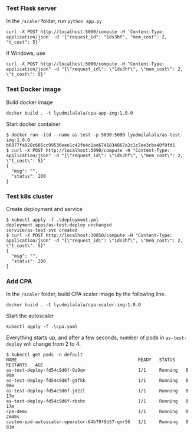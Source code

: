 ### Test Flask server

In the `/scaler` folder, run `python app.py`

```
curl -X POST http://localhost:5000/compute -H 'Content-Type: application/json' -d '{"request_id": "1ds3hf", "mem_cost": 2, "t_cost": 5}'
```

If Windows, use

```
curl -X POST http://localhost:5000/compute -H "Content-Type: application/json" -d "{\"request_id\": \"1ds3hf\", \"mem_cost\": 2, \"t_cost\": 5}"
```

### Test Docker image

Build docker image

```
docker build . -t lyudmilalala/cpa-app-img:1.0.0 
```

Start docker container

```
$ docker run -itd --name as-test -p 5090:5000 lyudmilalala/as-test-img:1.0.0
b6877fa028c665cc99536eee1c42fe4c1ae6741834867a2c1c7ee3cba40f8fd1
$ curl -X POST http://localhost:5090/compute -H "Content-Type: application/json" -d "{\"request_id\": \"1ds3hf\", \"mem_cost\": 2, \"t_cost\": 5}"
{
  "msg": "",
  "status": 200
}
```

### Test k8s cluster

Create deployment and service

```
$ kubectl apply -f .\deployment.yml
deployment.apps/as-test-deploy unchanged
service/as-test-svc created
$ curl -X POST http://localhost:30050/compute -H "Content-Type: application/json" -d "{\"request_id\": \"1ds3hf\", \"mem_cost\": 2, \"t_cost\": 5}"
{
  "msg": "",
  "status": 200
}
```

### Add CPA

In the `/scaler` folder, build CPA scaler image by the following line.

```
docker build . -t lyudmilalala/cpa-scaler-img:1.0.0
```

Start the autoscaler

```
kubectl apply -f .\cpa.yaml 
```

Everything starts up, and after a few seconds, number of pods in `as-test-deploy` will change from 2 to 4.

```
$ kubectl get pods -n default   
NAME                                              READY   STATUS    RESTARTS   AGE
as-test-deploy-fd54c9d6f-9z9qv                    1/1     Running   0          98m
as-test-deploy-fd54c9d6f-g9fkk                    1/1     Running   0          98m
as-test-deploy-fd54c9d6f-jd2zl                    1/1     Running   0          17m
as-test-deploy-fd54c9d6f-rbshc                    1/1     Running   0          17m
cpa-demo                                          1/1     Running   0          2m40s
custom-pod-autoscaler-operator-64b79f9b57-qnr56   1/1     Running   0          81m
```